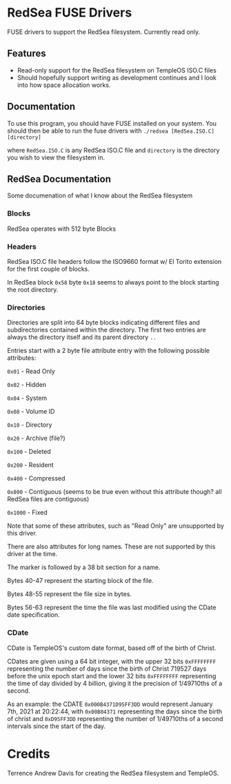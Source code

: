 
# RedSea FUSE Drivers

FUSE drivers to support the RedSea filesystem. Currently read only.



## Features

- Read-only support for the RedSea filesystem on TempleOS ISO.C files
- Should hopefully support writing as development continues and I look into how space allocation works.


## Documentation

To use this program, you should have FUSE installed on your system. You should then be able to run the fuse drivers with `./redsea [RedSea.ISO.C] [directory]`

where `RedSea.ISO.C` is any RedSea ISO.C file and `directory` is the directory you wish to view the filesystem in.

## RedSea Documentation

Some documenation of what I know about the RedSea filesystem


### Blocks

RedSea operates with 512 byte Blocks

### Headers

RedSea ISO.C file headers follow the ISO9660 format w/ El Torito extension for the first couple of blocks.

In RedSea block `0x58` byte `0x18` seems to always point to the block starting the root directory.

### Directories

Directories are split into 64 byte blocks indicating different files and subdirectories contained within the directory. The first two entries are always the directory itself and its parent directory `..`

Entries start with a 2 byte file attribute entry with the following possible attributes:


`0x01` - Read Only

`0x02` - Hidden

`0x04` - System

`0x08` - Volume ID

`0x10` - Directory

`0x20` - Archive (file?)

`0x100` - Deleted

`0x200` - Resident

`0x400` - Compressed

`0x800` - Contiguous (seems to be true even without this attribute though? all RedSea files are contiguous)

`0x1000` - Fixed


Note that some of these attributes, such as "Read Only" are unsupported by this driver.

There are also attributes for long names. These are not supported by this driver at the time. 

The marker is followed by a 38 bit section for a name. 

Bytes 40-47 represent the starting block of the file.

Bytes 48-55 represent the file size in bytes.

Bytes 56-63 represent the time the file was last modified using the CDate date specification.

### CDate

CDate is TempleOS's custom date format, based off of the birth of Christ.

CDates are given using a 64 bit integer, with the upper 32 bits `0xFFFFFFFF` representing the number of days since the birth of Christ 719527 days before the unix epoch start and the lower 32 bits `0xFFFFFFFF` representing the time of day divided by 4 billion, giving it the precision of 1/49710ths of a second.

As an example: the CDATE `0x000B4371D95FF3DD` would represent January 7th, 2021 at 20:22:44, with `0x00B04371` representing the days since the birth of christ and `0xD95FF3DD` representing the number of 1/49710ths of a second intervals since the start of the day.
# Credits

Terrence Andrew Davis for creating the RedSea filesystem and TempleOS.

